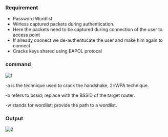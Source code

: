 ### Requirement
+ Password Wordlist
+ Wirless captured packets during authentication.
+ Here the packets need to be captured during connection of the user to access point
+ If already coonect we de-authentucate the user and make him again to connect
+ Cracks keys shared using EAPOL protocal
  
### command

![1](https://github.com/Kr1shna02/Hack_Flow/assets/117007783/398cc8bb-ca37-4e54-8219-2b7d72844b12)

-a is the technique used to crack the handshake, 2=WPA technique.

-b refers to bssid; replace with the BSSID of the target router.

-w stands for wordlist; provide the path to a wordlist.

### Output

![2](https://github.com/Kr1shna02/Hack_Flow/assets/117007783/8412146c-cb63-48f1-b3ef-cc4d7ed65a4a)
